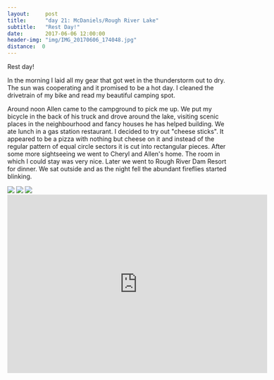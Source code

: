 ```yaml
---
layout:     post
title:      "day 21: McDaniels/Rough River Lake"
subtitle:   "Rest Day!"
date:       2017-06-06 12:00:00
header-img: "img/IMG_20170606_174048.jpg"
distance:  0
---
```


Rest day!

In the morning I laid all my gear that got wet in the thunderstorm out to dry.
The sun was cooperating and it promised to be a hot day.
I cleaned the drivetrain of my bike and read my beautiful camping spot.

Around noon Allen came to the campground to pick me up.
We put my bicycle in the back of his truck and drove around the lake, visiting scenic places in the neighbourhood and fancy houses he has helped building.
We ate lunch in a gas station restaurant. I decided to try out "cheese sticks".
It appeared to be a pizza with nothing but cheese on it and instead of the regular pattern of equal circle sectors it is cut into rectangular pieces.
After some more sightseeing we went to Cheryl and Allen's home.
The room in which I could stay was very nice.
Later we went to Rough River Dam Resort for dinner.
We sat outside and as the night fell the abundant fireflies started blinking.


<img src="{{ site.baseurl }}/img/IMG_20170606_130745.jpg">
<span class="caption text-muted"></span>

<img src="{{ site.baseurl }}/img/IMG_20170605_141558.jpg">
<span class="caption text-muted"></span>

<img src="{{ site.baseurl }}/img/IMG_20170607_073433.jpg">
<span class="caption text-muted"></span>


<iframe height='405' width='590' frameborder='0' allowtransparency='true' scrolling='no' src='https://www.strava.com/activities/1024639500/embed/35b3b1d852ece2f913342b4267bfcefd800880b6'></iframe>
